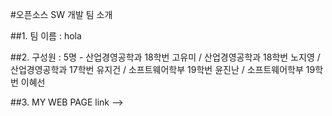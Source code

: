 #오픈소스 SW 개발 팀 소개 

##1. 팀 이름 : hola

##2. 구성원 : 5명 - 산업경영공학과 18학번 고유미 / 산업경영공학과 18학번 노지영 / 산업경영공학과 17학번 유지건 / 소프트웨어학부 19학번 윤진난 / 소프트웨어학부 19학번 이혜선

##3. MY WEB PAGE 
  link --> 
